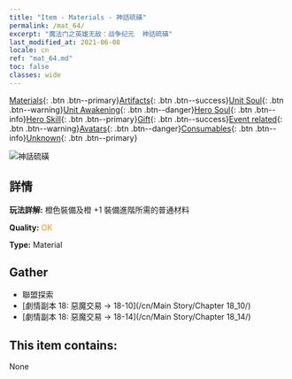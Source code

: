 ```yaml
---
title: "Item - Materials - 神話硫磺"
permalink: /mat_64/
excerpt: "魔法门之英雄无敌：战争纪元  神話硫磺"
last_modified_at: 2021-06-08
locale: cn
ref: "mat_64.md"
toc: false
classes: wide
---
```

 [Materials](/ItemsCN/){: .btn .btn--primary}[Artifacts](/ItemsCN/Artifacts/){: .btn .btn--success}[Unit Soul](/ItemsCN/UnitSoul/){: .btn .btn--warning}[Unit Awakening](/ItemsCN/UnitAwakening/){: .btn .btn--danger}[Hero Soul](/ItemsCN/HeroSoul/){: .btn .btn--info}[Hero Skill](/ItemsCN/HeroSkill/){: .btn .btn--primary}[Gift](/ItemsCN/Gift/){: .btn .btn--success}[Event related](/ItemsCN/Events/){: .btn .btn--warning}[Avatars](/ItemsCN/Avatars/){: .btn .btn--danger}[Consumables](/ItemsCN/Consumables/){: .btn .btn--info}[Unknown](/ItemsCN/Unknown/){: .btn .btn--primary}

 ![神話硫磺](/images/t/i_cailiao_liuhuang3.png)

## 詳情
 **玩法詳解:** 橙色裝備及橙 +1 裝備進階所需的普通材料

 **Quality:** <span style="color: #FF8C00">OK</span>

 **Type:** Material

## Gather

*    聯盟探索 
*    [劇情副本 18: 惡魔交易 -> 18-10](/cn/Main Story/Chapter 18_10/) 
*    [劇情副本 18: 惡魔交易 -> 18-14](/cn/Main Story/Chapter 18_14/) 

## This item contains:

  None

